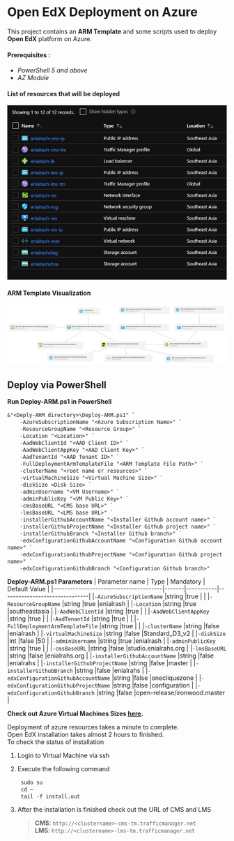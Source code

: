 # Open EdX Deployment on Azure
This project contains an **ARM Template** and some scripts used to deploy **Open EdX** platform on Azure.


#### Prerequisites :  
- *PowerShell 5 and above*
- *AZ Module*


#### List of resources that will be deployed
![Azure Resources](./docs/images/resources.png)


#### ARM Template Visualization
![Azure Resources](./docs/images/template_design.png)


## Deploy via PowerShell
**Run Deploy-ARM.ps1 in PowerShell**

    &"<Deply-ARM directory>\Deploy-ARM.ps1" `
        -AzureSubscriptionName "<Azure Subscription Name>" `
        -ResourceGroupName "<Resource Group>" `
        -Location "<Location>" `
        -AadWebClientId "<AAD Client ID>" `
        -AadWebClientAppKey "<AAD Client Key>" `
        -AadTenantId "<AAD Tenant ID>" `
        -FullDeploymentArmTemplateFile "<ARM Template File Path>" `
        -clusterName "<root name or resources>" `
        -virtualMachineSize "<Virtual Machine Size>" `
        -diskSize <Disk Size> `
        -adminUsername "<VM Username>" `
        -adminPublicKey "<VM Public Key>" `
        -cmsBaseURL "<CMS base URL>" `
        -lmsBaseURL "<LMS base URL>" `
        -installerGithubAccountName "<Installer Github account name>" `
        -installerGithubProjectName "<Installer Github project name>" `
        -installerGithubBranch "<Installer Github branch>" `
        -edxConfigurationGithubAccountName "<Configuration Github account name>" `
        -edxConfigurationGithubProjectName "<Configuration Github project name>" `
        -edxConfigurationGithubBranch "<Configuration Github branch>"
**Deploy-ARM.ps1 Parameters**
| Parameter name                        | Type  | Mandatory | Default Value                 |
|---------------------------------------|-------|-----------|-------------------------------|
|`-AzureSubscriptionName`               |string |true       |                               |
|`-ResourceGroupName`                   |string |true       |enialrash                      |
|`-Location`                            |string |true       |southeastasia                  |
|`-AadWebClientId`                      |string |true       |                               |
|`-AadWebClientAppKey`                  |string |true       |                               |
|`-AadTenantId`                         |string |true       |                               |
|`-FullDeploymentArmTemplateFile`       |string |true       |                               |
|`-clusterName`                         |string |false      |enialrash                      |
|`-virtualMachineSize`                  |string |false      |Standard_D3_v2                 |
|`-diskSize`                            |int    |false      |50                             |
|`-adminUsername`                       |string |true       |enialrash                      |
|`-adminPublicKey`                      |string |true       |                               |
|`-cmsBaseURL`                          |string |false      |studio.enialrahs.org           |
|`-lmsBaseURL`                          |string |false      |enialrahs.org                  |
|`-installerGithubAccountName`          |string |false      |enialrahs                      |
|`-installerGithubProjectName`          |string |false      |master                         |
|`-installerGithubBranch`               |string |false      |enialrahs                      |
|`-edxConfigurationGithubAccountName`   |string |false      |onecliquezone                  |
|`-edxConfigurationGithubProjectName`   |string |false      |configuration                  |
|`-edxConfigurationGithubBranch`        |string |false      |open-release/ironwood.master   |

**Check out Azure Virtual Machines Sizes [here][vmsizes].**

Deployment of azure resources takes a minute to complete. <br/>
Open EdX installation takes almost 2 hours to finished. <br/>
To check the status of installation
1. Login to Virtual Machine via ssh
2. Execute the following command
   
        sudo su
        cd ~
        tail -f install.out
3. After the installation is finished check out the URL of CMS and LMS<br/>
    >**CMS**: `http://<clustername>-cms-tm.trafficmanager.net`<br/>
    >**LMS**: `http://<clustername>-lms-tm.trafficmanager.net`



[//]: # (These are reference links)


   [vmsizes]: <https://docs.microsoft.com/en-us/azure/virtual-machines/sizes-general?toc=/azure/virtual-machines/linux/toc.json&bc=/azure/virtual-machines/linux/breadcrumb/toc.json>